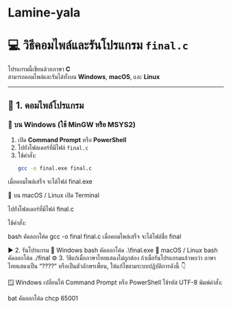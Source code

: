 # Lamine-yala
# 💻 วิธีคอมไพล์และรันโปรแกรม `final.c`

โปรแกรมนี้เขียนด้วยภาษา **C**  
สามารถคอมไพล์และรันได้ทั้งบน **Windows**, **macOS**, และ **Linux**

---

## 🧩 1. คอมไพล์โปรแกรม

### 🔹 บน Windows (ใช้ MinGW หรือ MSYS2)

1. เปิด **Command Prompt** หรือ **PowerShell**
2. ไปยังโฟลเดอร์ที่มีไฟล์ `final.c`
3. ใช้คำสั่ง:
   ```bash
   gcc -o final.exe final.c
เมื่อคอมไพล์เสร็จ จะได้ไฟล์ final.exe

🔹 บน macOS / Linux
เปิด Terminal

ไปยังโฟลเดอร์ที่มีไฟล์ final.c

ใช้คำสั่ง:

bash
คัดลอกโค้ด
gcc -o final final.c
เมื่อคอมไพล์เสร็จ จะได้ไฟล์ชื่อ final

▶️ 2. รันโปรแกรม
🔸 Windows
bash
คัดลอกโค้ด
.\final.exe
🔸 macOS / Linux
bash
คัดลอกโค้ด
./final
⚙️ 3. วิธีแก้เมื่อภาษาไทยแสดงไม่ถูกต้อง
ถ้าเมื่อรันโปรแกรมแล้วพบว่า ภาษาไทยแสดงเป็น “????” หรือเป็นตัวอักษรเพี้ยน,
ให้แก้ไขตามระบบปฏิบัติการดังนี้ 👇

🪟 Windows
เปลี่ยนให้ Command Prompt หรือ PowerShell ใช้รหัส UTF-8
พิมพ์คำสั่ง:

bat
คัดลอกโค้ด
chcp 65001